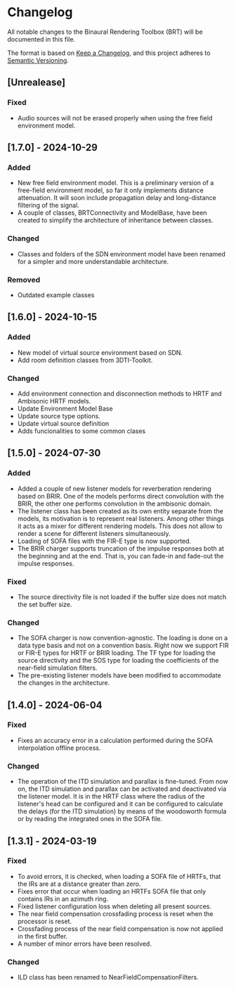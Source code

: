 # Changelog

All notable changes to the Binaural Rendering Toolbox (BRT) will be documented in this file.

The format is based on [Keep a Changelog](https://keepachangelog.com/en/1.1.0/),
and this project adheres to [Semantic Versioning](https://semver.org/spec/v2.0.0.html).

## [Unrealease]

### Fixed
- Audio sources will not be erased properly when using the free field environment model.

## [1.7.0] - 2024-10-29

### Added
- New free field environment model. This is a preliminary version of a free-field environment model, so far it only implements distance attenuation. It will soon include propagation delay and long-distance filtering of the signal.
- A couple of classes, BRTConnectivity and ModelBase, have been created to simplify the architecture of inheritance between classes.

### Changed
- Classes and folders of the SDN environment model have been renamed for a simpler and more understandable architecture.

### Removed
- Outdated example classes

## [1.6.0] - 2024-10-15

### Added
- New model of virtual source environment based on SDN.
- Add room definition classes from 3DTI-Toolkit.

### Changed
- Add environment connection and disconnection methods to HRTF and Ambisonic HRTF models.
- Update Environment Model Base
- Update source type options.
- Update virtual source definition
- Adds funcionalities to some common clases


## [1.5.0] - 2024-07-30

### Added
- Added a couple of new listener models for reverberation rendering based on BRIR. One of the models performs direct convolution with the BRIR, the other one performs convolution in the ambisonic domain.
- The listener class has been created as its own entity separate from the models, its motivation is to represent real listeners. Among other things it acts as a mixer for different rendering models. This does not allow to render a scene for different listeners simultaneously.
- Loading of SOFA files with the FIR-E type is now supported.
- The BRIR charger supports truncation of the impulse responses both at the beginning and at the end. That is, you can fade-in and fade-out the impulse responses.

### Fixed
- The source directivity file is not loaded if the buffer size does not match the set buffer size.

### Changed
- The SOFA charger is now convention-agnostic. The loading is done on a data type basis and not on a convention basis. Right now we support FIR or FIR-E types for HRTF or BRIR loading. The TF type for loading the source directivity and the SOS type for loading the coefficients of the near-field simulation filters.
- The pre-existing listener models have been modified to accommodate the changes in the architecture.


## [1.4.0] - 2024-06-04

### Fixed

- Fixes an accuracy error in a calculation performed during the SOFA interpolation offline process. 

### Changed

- The operation of the ITD simulation and parallax is fine-tuned. From now on, the ITD simulation and parallax can be activated and deactivated via the listener model. It is in the HRTF class where the radius of the listener's head can be configured and it can be configured to calculate the delays (for the ITD simulation) by means of the woodoworth formula or by reading the integrated ones in the SOFA file.


## [1.3.1] - 2024-03-19

### Fixed

- To avoid errors, it is checked, when loading a SOFA file of HRTFs, that the IRs are at a distance greater than zero. 
- Fixes error that occur when loading an HRTFs SOFA file that only contains IRs in an azimuth ring.
- Fixed listener configuration loss when deleting all present sources.
- The near field compensation crossfading process is reset when the processor is reset.
- Crossfading process of the near field compensation is now not applied in the first buffer.
- A number of minor errors have been resolved.

### Changed

- ILD class has been renamed to NearFieldCompensationFilters.
